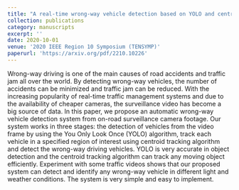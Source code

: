 ```yaml
---
title: "A real-time wrong-way vehicle detection based on YOLO and centroid tracking"
collection: publications
category: manuscripts
excerpt: ''
date: 2020-10-01
venue: '2020 IEEE Region 10 Symposium (TENSYMP)'
paperurl: 'https://arxiv.org/pdf/2210.10226'
---
```


Wrong-way driving is one of the main causes of road accidents and traffic jam all over the world. By detecting wrong-way vehicles, the number of accidents can be minimized and traffic jam can be reduced. With the increasing popularity of real-time traffic management systems and due to the availability of cheaper cameras, the surveillance video has become a big source of data. In this paper, we propose an automatic wrong-way vehicle detection system from on-road surveillance camera footage. Our system works in three stages: the detection of vehicles from the video frame by using the You Only Look Once (YOLO) algorithm, track each vehicle in a specified region of interest using centroid tracking algorithm and detect the wrong-way driving vehicles. YOLO is very accurate in object detection and the centroid tracking algorithm can track any moving object efficiently. Experiment with some traffic videos shows that our proposed system can detect and identify any wrong-way vehicle in different light and weather conditions. The system is very simple and easy to implement.
